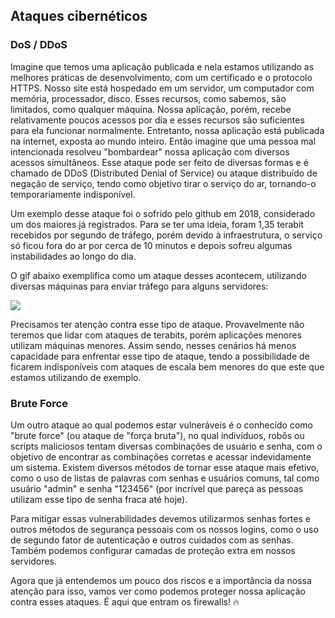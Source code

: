 ## Ataques cibernéticos

### DoS / DDoS

Imagine que temos uma aplicação publicada e nela estamos utilizando as melhores práticas de desenvolvimento, com um certificado e o protocolo HTTPS. Nosso site está hospedado em um servidor, um computador com memória, processador, disco. Esses recursos, como sabemos, são limitados, como qualquer máquina. Nossa aplicação, porém, recebe relativamente poucos acessos por dia e esses recursos são suficientes para ela funcionar normalmente.
Entretanto, nossa aplicação está publicada na internet, exposta ao mundo inteiro. Então imagine que uma pessoa mal intencionada resolveu "bombardear" nossa aplicação com diversos acessos simultâneos. Esse ataque pode ser feito de diversas formas e é chamado de DDoS (Distributed Denial of Service) ou ataque distribuído de negação de serviço, tendo como objetivo tirar o serviço do ar, tornando-o temporariamente indisponível.

Um exemplo desse ataque foi o sofrido pelo github em 2018, considerado um dos maiores já registrados. Para se ter uma ideia, foram 1,35 terabit recebidos por segundo de tráfego, porém devido à infraestrutura, o serviço só ficou fora do ar por cerca de 10 minutos e depois sofreu algumas instabilidades ao longo do dia.

O gif abaixo exemplifica como um ataque desses acontecem, utilizando diversas máquinas para enviar tráfego para alguns servidores:

<img src ='x300Ym.gif' />

Precisamos ter atenção contra esse tipo de ataque. Provavelmente não teremos que lidar com ataques de terabits, porém aplicações menores utilizam máquinas menores. Assim sendo, nesses cenários há menos capacidade para enfrentar esse tipo de ataque, tendo a possibilidade de ficarem indisponíveis com ataques de escala bem menores do que este que estamos utilizando de exemplo.

### Brute Force

Um outro ataque ao qual podemos estar vulneráveis é o conhecido como "brute force" (ou ataque de "força bruta"), no qual indivíduos, robôs ou scripts maliciosos tentam diversas combinações de usuário e senha, com o objetivo de encontrar as combinações corretas e acessar indevidamente um sistema. Existem diversos métodos de tornar esse ataque mais efetivo, como o uso de listas de palavras com senhas e usuários comuns, tal como usuário "admin" e senha "123456" (por incrível que pareça as pessoas utilizam esse tipo de senha fraca até hoje).

Para mitigar essas vulnerabilidades devemos utilizarmos senhas fortes e outros métodos de segurança pessoais com os nossos logins, como o uso de segundo fator de autenticação e outros cuidados com as senhas. Também podemos configurar camadas de proteção extra em nossos servidores.

Agora que já entendemos um pouco dos riscos e a importância da nossa atenção para isso, vamos ver como podemos proteger nossa aplicação contra esses ataques. É aqui que entram os firewalls! 🔥
